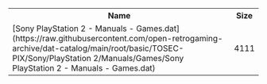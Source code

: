 <table>
<tr><th>Name</th><th>Size</th></tr>
<tr><td>[Sony PlayStation 2 - Manuals - Games.dat](https://raw.githubusercontent.com/open-retrogaming-archive/dat-catalog/main/root/basic/TOSEC-PIX/Sony/PlayStation 2/Manuals/Games/Sony PlayStation 2 - Manuals - Games.dat)</td><td>4111</td></tr>
</table>
